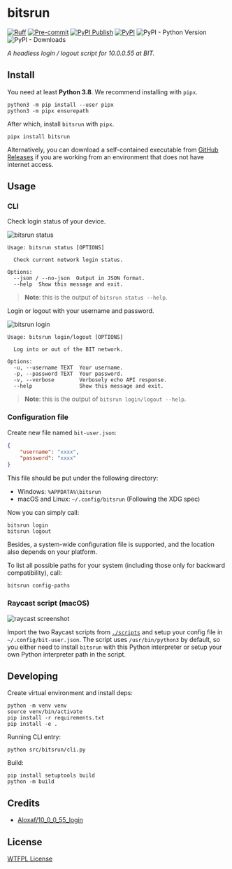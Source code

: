 # bitsrun

[![Ruff](https://img.shields.io/endpoint?url=https://raw.githubusercontent.com/charliermarsh/ruff/main/assets/badge/v2.json)](https://github.com/astral-sh/ruff)
[![Pre-commit](https://github.com/BITNP/bitsrun/actions/workflows/ci.yml/badge.svg)](https://github.com/BITNP/bitsrun/actions/workflows/ci.yml)
[![PyPI Publish](https://github.com/BITNP/bitsrun/actions/workflows/python-publish.yml/badge.svg)](https://github.com/BITNP/bitsrun/actions/workflows/python-publish.yml)
[![PyPI](https://img.shields.io/pypi/v/bitsrun)](https://pypi.org/project/bitsrun/)
![PyPI - Python Version](https://img.shields.io/pypi/pyversions/bitsrun)
![PyPI - Downloads](https://img.shields.io/pypi/dm/bitsrun)

_A headless login / logout script for 10.0.0.55 at BIT._

## Install

You need at least **Python 3.8**. We recommend installing with `pipx`.

```shell
python3 -m pip install --user pipx
python3 -m pipx ensurepath
```

After which, install `bitsrun` with `pipx`.

```shell
pipx install bitsrun
```

Alternatively, you can download a self-contained executable from [GitHub Releases](https://github.com/BITNP/bitsrun/releases/latest) if you are working from an environment that does not have internet access.

## Usage

### CLI

Check login status of your device.

![bitsrun status](https://user-images.githubusercontent.com/32114380/216757172-368d74bc-ad74-4122-9b1f-9568ce0341d3.png)

```text
Usage: bitsrun status [OPTIONS]

  Check current network login status.

Options:
  --json / --no-json  Output in JSON format.
  --help  Show this message and exit.
```

> **Note**: this is the output of `bitsrun status --help`.

Login or logout with your username and password.

![bitsrun login](https://user-images.githubusercontent.com/32114380/216757151-b6e8c620-48b6-4411-ac41-f07b79ef9827.png)

```text
Usage: bitsrun login/logout [OPTIONS]

  Log into or out of the BIT network.

Options:
  -u, --username TEXT  Your username.
  -p, --password TEXT  Your password.
  -v, --verbose        Verbosely echo API response.
  --help               Show this message and exit.
```

> **Note**: this is the output of `bitsrun login/logout --help`.

### Configuration file

Create new file named `bit-user.json`:

```json
{
    "username": "xxxx",
    "password": "xxxx"
}
```

This file should be put under the following directory:

- Windows: `%APPDATA%\bitsrun`
- macOS and Linux: `~/.config/bitsrun` (Following the XDG spec)

Now you can simply call:

```shell
bitsrun login
bitsrun logout
```

Besides, a system-wide configuration file is supported, and the location also depends on your platform.

To list all possible paths for your system (including those only for backward compatibility), call:

```shell
bitsrun config-paths
```

### Raycast script (macOS)

![raycast screenshot](https://user-images.githubusercontent.com/32114380/213919582-eff6d58f-1bd2-47b2-a5da-46dc6e2eaffa.png)

Import the two Raycast scripts from [`./scripts`](./scripts/) and setup your config file in `~/.config/bit-user.json`. The script uses `/usr/bin/python3` by default, so you either need to install `bitsrun` with this Python interpreter or setup your own Python interpreter path in the script.

## Developing

Create virtual environment and install deps:

```shell
python -m venv venv
source venv/bin/activate
pip install -r requirements.txt
pip install -e .
```

Running CLI entry:

```shell
python src/bitsrun/cli.py
```

Build:

```shell
pip install setuptools build
python -m build
```

## Credits

- [Aloxaf/10_0_0_55_login](https://github.com/Aloxaf/10_0_0_55_login)

## License

[WTFPL License](LICENSE)
